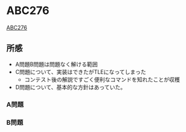 # ABC276

[ABC276](https://atcoder.jp/contests/abc276)

## 所感

- A問題B問題は問題なく解ける範囲
- C問題について、実装はできたがTLEになってしまった
  - コンテスト後の解説ですごく便利なコマンドを知れたことが収穫
- D問題について、基本的な方針はあっていた。

### A問題

### B問題
